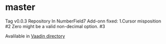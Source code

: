 # master
Tag v0.0.3 Repository
In NumberField7 Add-onn fixed:
1.Cursor misposition #2
Zero might be a valid non-decimal option. #3

Avalilable in [Vaadin directory](https://vaadin.com/directory#!addon/numberfield7---numberfield7-add-on)
